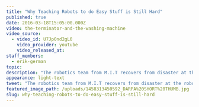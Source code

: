 ```yaml
---
title: "Why Teaching Robots to do Easy Stuff is Still Hard"
published: true
date: 2016-03-18T15:05:00.000Z
video: the-terminator-and-the-washing-machine
video_source:
  - video_id: U7Jp0nd2gL0
    video_provider: youtube
    video_released_at:
staff_members:
  - erik-german
topic:
description: "The robotics team from M.I.T recovers from disaster at the robot Olympics. #RobotsAreComing"
appearance: light-text
tweet: "The robotics team from M.I.T recovers from disaster at the robot Olympics. #RobotsAreComing"
featured_image_path: /uploads/1458313450592_DARPA%20SHORT%20THUMB.jpg
slug: why-teaching-robots-to-do-easy-stuff-is-still-hard
---
```


